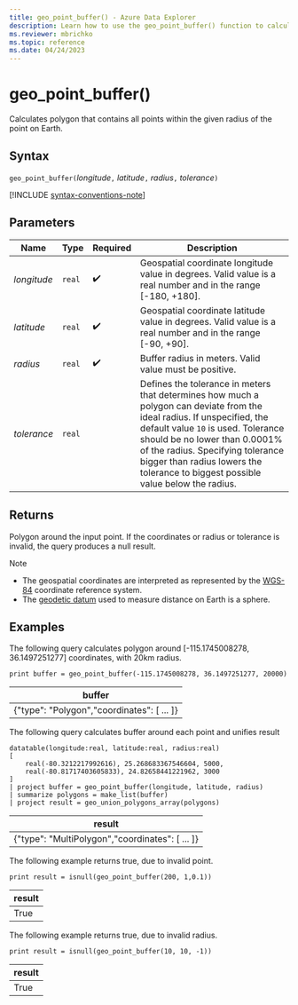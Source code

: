 ```yaml
---
title: geo_point_buffer() - Azure Data Explorer
description: Learn how to use the geo_point_buffer() function to calculate point buffer
ms.reviewer: mbrichko
ms.topic: reference
ms.date: 04/24/2023
---
```

# geo_point_buffer()

Calculates polygon that contains all points within the given radius of the point on Earth.

## Syntax

`geo_point_buffer(`*longitude*`,` *latitude*`,` *radius*`,` *tolerance*`)`

[!INCLUDE [syntax-conventions-note](../../includes/syntax-conventions-note.md)]

## Parameters

|Name|Type|Required|Description|
|--|--|--|--|
| *longitude* | `real` |  :heavy_check_mark: | Geospatial coordinate longitude value in degrees. Valid value is a real number and in the range [-180, +180].|
| *latitude* | `real` |  :heavy_check_mark: | Geospatial coordinate latitude value in degrees. Valid value is a real number and in the range [-90, +90].|
| *radius* | `real` |  :heavy_check_mark: | Buffer radius in meters. Valid value must be positive.|
| *tolerance* | `real` || Defines the tolerance in meters that determines how much a polygon can deviate from the ideal radius. If unspecified, the default value `10` is used. Tolerance should be no lower than 0.0001% of the radius. Specifying tolerance bigger than radius lowers the tolerance to biggest possible value below the radius.|

## Returns

Polygon around the input point. If the coordinates or radius or tolerance is invalid, the query produces a null result.

> [!NOTE]
>
>* The geospatial coordinates are interpreted as represented by the [WGS-84](https://earth-info.nga.mil/index.php?dir=wgs84&action=wgs84) coordinate reference system.
>* The [geodetic datum](https://en.wikipedia.org/wiki/Geodetic_datum) used to measure distance on Earth is a sphere.

## Examples

The following query calculates polygon around [-115.1745008278, 36.1497251277] coordinates, with 20km radius.

```kusto
print buffer = geo_point_buffer(-115.1745008278, 36.1497251277, 20000)
```

|buffer|
|---|
|{"type": "Polygon","coordinates": [ ... ]}|

The following query calculates buffer around each point and unifies result

```kusto
datatable(longitude:real, latitude:real, radius:real)
[
    real(-80.3212217992616), 25.268683367546604, 5000,
    real(-80.81717403605833), 24.82658441221962, 3000
]
| project buffer = geo_point_buffer(longitude, latitude, radius)
| summarize polygons = make_list(buffer)
| project result = geo_union_polygons_array(polygons)
```

|result|
|---|
|{"type": "MultiPolygon","coordinates": [ ... ]}|

The following example returns true, due to invalid point.

```kusto
print result = isnull(geo_point_buffer(200, 1,0.1))
```

|result|
|---|
|True|

The following example returns true, due to invalid radius.

```kusto
print result = isnull(geo_point_buffer(10, 10, -1))
```

|result|
|---|
|True|

